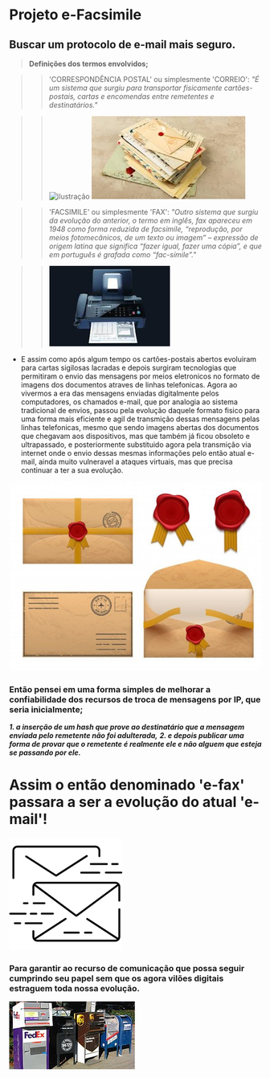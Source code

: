 # Projeto e-Facsimile
Buscar um protocolo de e-mail mais seguro.
-----------------------------------------------------------------------
>**Definições dos termos envolvidos;**

>>'CORRESPONDÊNCIA POSTAL' ou simplesmente 'CORREIO':
>>*"É um sistema que surgiu para transportar fisicamente cartões-postais, cartas e encomendas entre remetentes e destinatários."*

>>![ilustração](/assets/images/cartão_postal.png "Cartões") ![ilustração](/assets/images/cartas.png "Cartas")

>>'FACSIMILE' ou simplesmente 'FAX':
>>*"Outro sistema que surgiu da evolução do anterior, o termo em inglês, fax apareceu em 1948 como forma reduzida de facsimile, “reprodução, por meios fotomecânicos, de um texto ou imagem” – expressão de origem latina que significa “fazer igual, fazer uma cópia”, e que em português é grafada como “fac-símile”."*

>>![ilustração](/assets/images/facsimile-fax.png "Facsimile")


* E assim como após algum tempo os cartões-postais abertos evoluiram para 
cartas sigilosas lacradas e depois surgiram tecnologias que permitiram 
o envio das mensagens por meios eletronicos no formato de imagens dos 
documentos atraves de linhas telefonicas. 
Agora ao vivermos a era das mensagens enviadas digitalmente pelos 
computadores, os chamados e-mail, que por analogia ao sistema tradicional 
de envios, passou pela evolução daquele formato fisico para uma forma 
mais eficiente e agil de transmição dessas mensagens pelas linhas telefonicas, 
mesmo que sendo imagens abertas dos documentos que chegavam aos dispositivos, 
mas que também já ficou obsoleto e ultrapassado, e posteriormente substituido 
agora pela transmição via internet onde o envio dessas mesmas informações pelo 
então atual e-mail, ainda muito vulneravel a ataques virtuais, mas que precisa 
continuar a ter a sua evolução.

![ilustração](/assets/images/e44f570e28e3b7c8df68e2834929ad8b.jpg "segurança da época")

### Então pensei em uma forma simples de melhorar a confiabilidade dos recursos de troca de mensagens por IP, que seria inicialmente;
***1. a inserção de um hash que prove ao destinatário que a mensagem enviada pelo remetente não foi adulterada,***
***2. e depois publicar uma forma de provar que o remetente é realmente ele e não alguem que esteja se passando por ele.***

# Assim o então denominado **'e-fax'** passara a ser a evolução do atual **'e-mail'**!

![ilustação](/assets/images/e-fax_estilo.png "protocolo e-fax")


### Para garantir ao recurso de comunicação que possa seguir cumprindo seu papel sem que os agora vilões digitais estraguem toda nossa evolução.

![ilustação](/assets/images/Mailboxes.jpg "caixas postais")
